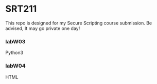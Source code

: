 # SRT211
This repo is designed for my Secure Scripting course submission.
Be advised, It may go private one day!


### labW03
Python3

### labW04
HTML